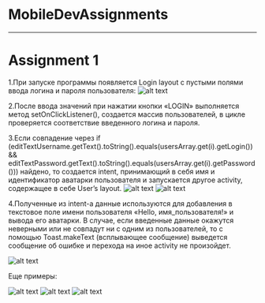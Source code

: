 # MobileDevAssignments
------
# Assignment 1
1.При запуске программы появляется Login layout с пустыми полями ввода логина и пароля пользователя:
![alt text](https://sun9-34.userapi.com/c855120/v855120405/1686e5/PLbrUsO1Kuo.jpg)

2.После ввода значений при нажатии кнопки «LOGIN» выполняется метод setOnClickListener(), создается массив пользователей, в цикле проверяется соответствие введенного логина и пароля. 

3.Если совпадение через if (editTextUsername.getText().toString().equals(usersArray.get(i).getLogin()) &&
editTextPassword.getText().toString().equals(usersArray.get(i).getPassword())) найдено, то создается intent, принимающий в себя 
имя и идентификатор аватарки пользователя и запускается другое activity, содержащее в себе User’s layout.
![alt text](https://sun9-49.userapi.com/c855120/v855120405/1686f3/0NlCXq-pjkw.jpg)
![alt text](https://sun9-32.userapi.com/c855120/v855120405/1686fa/HTCshdJQFUQ.jpg)

4.Полученные из intent-а данные используются для добавления в текстовое поле имени пользователя «Hello, имя_пользователя!» и вывода его аватарки.
В случае, если введенные данные окажутся неверными или не совпадут ни с одним из пользователей, то с помощью Toast.makeText (всплывающее сообщение) выведется сообщение об ошибке и перехода на иное activity не произойдет.

![alt text](https://sun9-54.userapi.com/c855120/v855120405/1686ec/OI5_G_LkmY4.jpg)

Еще примеры:

![alt text](https://sun9-19.userapi.com/c855120/v855120405/16870f/lAc9uEJg-Ec.jpg)
![alt text](https://sun9-37.userapi.com/c855120/v855120405/168701/EiJbL_Tw3RI.jpg)
![alt text](https://sun9-35.userapi.com/c855120/v855120405/168708/PX_ssw37tII.jpg)
